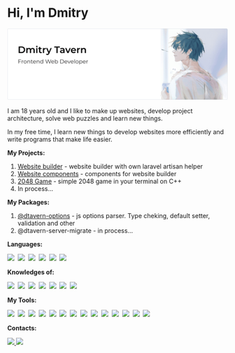 # **Hi, I'm Dmitry**

<img src="./images/banner.png?raw=true" alt="Banner"/>

I am 18 years old and I like to make up websites, develop project architecture, solve web puzzles and learn new things.

In my free time, I learn new things to develop websites more efficiently and write programs that make life easier.

**My Projects:**

1. [Website builder](https://github.com/DmitryTavern/website-builder) - website builder with own laravel artisan helper
1. [Website components](https://github.com/DmitryTavern/website-components) - components for website builder
1. [2048 Game](https://github.com/dmitrytavern/dtavern-game-2048) - simple 2048 game in your terminal on C++
1. In process...

**My Packages:**
1. [@dtavern-options](https://github.com/DmitryTavern/dtavern-options) - js options parser. Type cheking, default setter, validation and other
1. @dtavern-server-migrate - in process...

**Languages:**

<img src="https://img.shields.io/badge/-HTML5-262626?style=flat&logo=html5&logoColor=E34F26" />&nbsp;
<img src="https://img.shields.io/badge/-PUG-262626?style=flat&logo=pug&logoColor=a86454" />&nbsp;
<img src="https://img.shields.io/badge/-CSS3-262626?style=flat&logo=css3&logoColor=1572B6" />&nbsp;
<img src="https://img.shields.io/badge/-SASS-262626?style=flat&logo=sass&logoColor=23CC6699" />&nbsp;
<img src="https://img.shields.io/badge/-JavaScript-262626?style=flat&logo=javascript" />&nbsp;
<img src="https://img.shields.io/badge/-TypeScript-262626?style=flat&logo=typescript" />&nbsp;

**Knowledges of:**

<img src="https://img.shields.io/badge/-npm-262626?style=flat&logo=npm" />&nbsp;
<img src="https://img.shields.io/badge/-Node-262626?style=flat&logo=node.js&logoColor=90C53F" />&nbsp;
<img src="https://img.shields.io/badge/-React-262626?style=flat&logo=react" />&nbsp;
<img src="https://img.shields.io/badge/-Vue-262626?style=flat&logo=Vue.js" />&nbsp;
<img src="https://img.shields.io/badge/-jQuery-262626?style=flat&logo=jQuery&logoColor=0769AD" />&nbsp;
<img src="https://img.shields.io/badge/-Docker-262626?style=flat&logo=docker&logoColor=2497ED" />&nbsp;
<img src="https://img.shields.io/badge/-Express-262626?style=flat&logo=express&logoColor=FFFF00" />&nbsp;

**My Tools:**

<img src="https://img.shields.io/badge/-Git-262626?style=flat&logo=git&logoColor=F05032" />&nbsp;
<img src="https://img.shields.io/badge/-Arch%20Linux-262626?style=flat&logo=archlinux&logoColor=1793D1" />&nbsp;
<img src="https://img.shields.io/badge/-Gulp-262626?style=flat&logo=gulp&logoColor=D54949" />&nbsp;
<img src="https://img.shields.io/badge/-Webpack-262626?style=flat&logo=webpack&logoColor=3074D7" />&nbsp;
<img src="https://img.shields.io/badge/-Rollup-262626?style=flat&logo=rollup.js&logoColor=F33132" />&nbsp;
<img src="https://img.shields.io/badge/-Jest-262626?style=flat&logo=jest&logoColor=C63D14" />&nbsp;
<img src="https://img.shields.io/badge/-Prettier-262626?style=flat&logo=prettier" />&nbsp;
<img src="https://img.shields.io/badge/-ESLint-262626?style=flat&logo=eslint&logoColor=4B32C3" />&nbsp;
<img src="https://img.shields.io/badge/-VS%20Code-262626?style=flat&logo=visual-studio-code&logoColor=007ACC" />&nbsp;
<img src="https://img.shields.io/badge/-Webstorm-262626?style=flat&logo=webstorm&logoColor=00CDD7" />&nbsp;
<img src="https://img.shields.io/badge/-Phpstorm-262626?style=flat&logo=phpstorm&logoColor=9850F5" />&nbsp;
<img src="https://img.shields.io/badge/-Sublime%20Text-262626?style=flat&logo=sublimetext&logoColor=FF9800" />&nbsp;
<img src="https://img.shields.io/badge/-Figma-262626?style=flat&logo=figma&logoColor=F24E1E" />&nbsp;
<img src="https://img.shields.io/badge/-Sketch-262626?style=flat&logo=sketch&logoColor=FFC100" />&nbsp;

**Contacts:**

<a href="https://www.codewars.com/users/Dmitry%20Tavern" target="_blank">
<img src="https://img.shields.io/badge/Codewars-262626?logo=codewars&logoColor=B1361E"/>
</a>
<a href="mailto:dogger.work@gmail.com" target="_blank">
<img src="https://img.shields.io/badge/dogger.work@gmail.com-262626?logo=Gmail&labelColor=262626"/>
</a>

